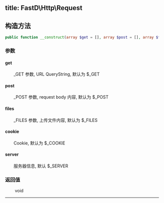 title: FastD\Http\Request
---
## 构造方法

```php
public function __construct(array $get = [], array $post = [], array $files = [], array $cookie = [], array $server = []) : void
```

### 参数

#### get

&emsp;&emsp;_GET 参数, URL QueryString, 默认为 $_GET

#### post

&emsp;&emsp;_POST 参数, request body 内容, 默认为 $_POST

#### files

&emsp;&emsp;_FILES 参数, 上传文件内容, 默认为 $_FILES

#### cookie

&emsp;&emsp;Cookie, 默认为 $_COOKIE

#### server

&emsp;&emsp;服务器信息, 默认 $_SERVER

### 返回值

&emsp;&emsp; void

-----------------

